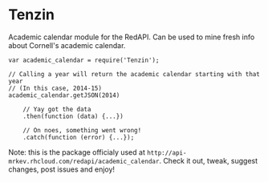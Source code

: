 Tenzin
=================

Academic calendar module for the RedAPI. Can be used to mine fresh info about Cornell's academic calendar.


	var academic_calendar = require('Tenzin');
	
	// Calling a year will return the academic calendar starting with that year
	// (In this case, 2014-15)
	academic_calendar.getJSON(2014)

		// Yay got the data
		.then(function (data) {...})
		
		// On noes, something went wrong!
		.catch(function (error) {...});


Note: this is the package officialy used at `http://api-mrkev.rhcloud.com/redapi/academic_calendar`. Check it out, tweak, suggest changes, post issues and enjoy!